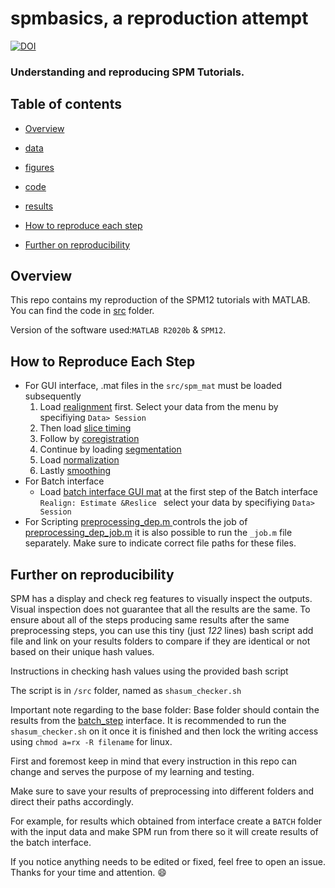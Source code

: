 # spmbasics, a reproduction attempt


[![DOI](https://zenodo.org/badge/784344321.svg)](https://zenodo.org/doi/10.5281/zenodo.10953222)
### Understanding  and reproducing SPM Tutorials.

<Project description>
  
## Table of contents

   * [Overview](#Overview)

   * [data](https://github.com/mselimata/spmbasics/tree/main/data#readme)
   * [figures](https://github.com/mselimata/spmbasics/blob/main/figures/README.md)

   *  [code](https://github.com/mselimata/spmbasics/tree/main/src)

   * [results](https://github.com/mselimata/spmbasics/blob/main/results/README.md)

   * [How to reproduce each step](#How-to-reproduce-each-step)

   * [Further on reproducibility](#Further-on-reproducibility)

## Overview

This repo contains my reproduction of the SPM12 tutorials with MATLAB. 
You can find the code in [src](https://github.com/mselimata/spmbasics/tree/main/src) folder.


Version of the software used:```MATLAB R2020b``` & ```SPM12```.


 
 ## How to Reproduce Each Step

 *   For GUI interface, .mat files in the ```src/spm_mat``` must be loaded subsequently 
      1. Load [realignment](src/spm_mat/realignment_batch.mat) first. Select your data from the menu by specifiying  ```Data> Session```
      2. Then load [slice timing](src/spm_mat/slice_timing_batch.mat)
      3. Follow by [coregistration](src/spm_mat/coregistration_batch.mat)
      4. Continue by loading [segmentation](src/spm_mat/segmentation_batch.mat)
      5. Load [normalization](src/spm_mat/normalisation_batch.mat)
      6. Lastly [smoothing](src/spm_mat/smoothing_batch.mat)
 *   For Batch interface
     * Load [batch interface GUI mat](src/spm_mat/batch_preprocessing_batch.mat) at the first step of the Batch interface ```Realign: Estimate &Reslice ``` select your data by specifiying  ```Data> Session```
 *   For Scripting 
 [preprocessing_dep.m ](src/preprocessing_dep.m) controls the job of [preprocessing_dep_job.m](src/preprocessing_dep_job.m) it is also possible to run the ```_job.m``` file separately.
 Make sure to indicate correct file paths for these files.

## Further on reproducibility

SPM has a display and check reg features to visually inspect the outputs.
Visual inspection does not guarantee that all the results are the same.
To ensure about all of the steps producing same results after the same preprocessing steps, you can use this tiny (just *122* lines) bash script add file and link on your results folders to compare if they are identical or not based on their unique hash values. 

Instructions in checking hash values using the provided bash script

The script is in ```/src``` folder, named as ```shasum_checker.sh``` 

Important note regarding to the base folder: Base folder should contain the results from the [batch_step](https://www.fil.ion.ucl.ac.uk/spm/docs/tutorials/fmri/block/preprocessing/introduction/) interface. It is recommended to run the ```shasum_checker.sh``` on it once it is finished and then lock the writing access using ``` chmod a=rx -R filename ``` for linux. 

First and foremost keep in mind that every  instruction in this repo can change and serves the purpose of  my learning and testing. 


Make sure to save your results of preprocessing into different folders and direct their paths accordingly.

For example, for results which obtained from  interface create a ```BATCH``` folder with the input data and make SPM run from there so it will create results of the  batch interface.


If you notice anything needs to be edited or fixed, feel free to open an issue. 
Thanks for your time and attention. :smile: 
